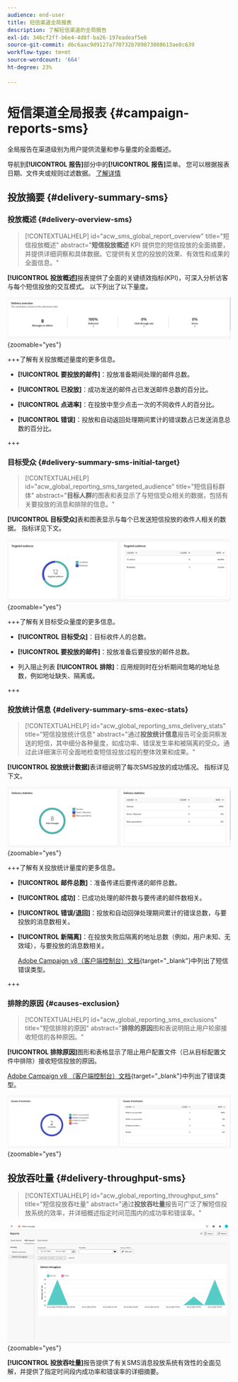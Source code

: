 ```yaml
---
audience: end-user
title: 短信渠道全局报表
description: 了解短信渠道的全局报告
exl-id: 346cf2ff-b6e4-4d8f-ba26-197eadeaf5e6
source-git-commit: d6c6aac9d9127a770732b709873008613ae8c639
workflow-type: tm+mt
source-wordcount: '664'
ht-degree: 23%

---
```


# 短信渠道全局报表 {#campaign-reports-sms}

全局报告在渠道级别为用户提供流量和参与量度的全面概述。

导航到&#x200B;**[!UICONTROL 报告]**&#x200B;部分中的&#x200B;**[!UICONTROL 报告]**&#x200B;菜单。 您可以根据报表日期、文件夹或规则过滤数据。 [了解详情](global-reports.md)

## 投放摘要 {#delivery-summary-sms}

### 投放概述 {#delivery-overview-sms}

>[!CONTEXTUALHELP]
>id="acw_sms_global_report_overview"
>title="短信投放概述"
>abstract="**短信投放概述** KPI 提供您的短信投放的全面摘要，并提供详细洞察和具体数据。它提供有关您的投放的效果、有效性和成果的全面信息。"

**[!UICONTROL 投放概述]**&#x200B;报表提供了全面的关键绩效指标(KPI)，可深入分析访客与每个短信投放的交互模式。 以下列出了以下量度。

![投放概述报告的屏幕截图，显示短信投放的关键绩效指标。](assets/global_report_sms_delivery_overview.png){zoomable="yes"}

+++了解有关投放概述量度的更多信息。

* **[!UICONTROL 要投放的邮件]**：投放准备期间处理的邮件总数。

* **[!UICONTROL 已投放]**：成功发送的邮件占已发送邮件总数的百分比。

* **[!UICONTROL 点进率]**：在投放中至少点击一次的不同收件人的百分比。

* **[!UICONTROL 错误]**：投放和自动返回处理期间累计的错误数占已发送消息总数的百分比。

+++

### 目标受众 {#delivery-summary-sms-initial-target}

>[!CONTEXTUALHELP]
>id="acw_global_reporting_sms_targeted_audience"
>title="短信目标群体"
>abstract="**目标人群**&#x200B;的图表和表显示了与短信受众相关的数据，包括有关要投放的消息和排除的信息。"

**[!UICONTROL 目标受众]**&#x200B;表和图表显示与每个已发送短信投放的收件人相关的数据。 指标详见下文。

![目标受众报告的屏幕截图，显示有关短信投放的收件人和排除项的数据。](assets/global_report_sms_targeted_audience.png){zoomable="yes"}

+++了解有关目标受众量度的更多信息。

* **[!UICONTROL 目标受众]**：目标收件人的总数。

* **[!UICONTROL 要投放的邮件]**：投放准备后要投放的邮件总数。

* 列入阻止列表 **[!UICONTROL 排除]**：应用规则时在分析期间忽略的地址总数，例如地址缺失、隔离或。

+++

### 投放统计信息 {#delivery-summary-sms-exec-stats}

>[!CONTEXTUALHELP]
>id="acw_global_reporting_sms_delivery_stats"
>title="短信投放统计信息"
>abstract="通过&#x200B;**投放统计信息**&#x200B;报告可全面洞察发送的短信，其中细分各种量度，如成功率、错误发生率和被隔离的受众。通过此详细演示可全面地检查短信投放过程的整体效果和成果。"

**[!UICONTROL 投放统计数据]**&#x200B;表详细说明了每次SMS投放的成功情况。 指标详见下文。

![投放统计报告的屏幕截图，显示短信投放的成功率、错误和隔离。](assets/global_report_sms_delivery_statistics.png){zoomable="yes"}

+++了解有关投放统计量度的更多信息。

* **[!UICONTROL 邮件总数]**：准备传递后要传递的邮件总数。

* **[!UICONTROL 成功]**：已成功处理的邮件数与要传递的邮件数相关。

* **[!UICONTROL 错误/退回]**：投放和自动回弹处理期间累计的错误总数，与要投放的消息数相关。

* **[!UICONTROL 新隔离]**：在投放失败后隔离的地址总数（例如，用户未知、无效域），与要投放的消息数相关。

  [Adobe Campaign v8（客户端控制台）文档](https://experienceleague.adobe.com/docs/campaign/campaign-v8/send/failures/delivery-failures.html#sms-quarantines){target="_blank"}中列出了短信错误类型。

+++

### 排除的原因 {#causes-exclusion}

>[!CONTEXTUALHELP]
>id="acw_global_reporting_sms_exclusions"
>title="短信排除的原因"
>abstract="**排除的原因**&#x200B;图和表说明阻止用户轮廓接收短信的各种原因。"

**[!UICONTROL 排除原因]**&#x200B;图形和表格显示了阻止用户配置文件（已从目标配置文件中排除）接收短信投放的原因。

[Adobe Campaign v8 （客户端控制台）文档](https://experienceleague.adobe.com/docs/campaign/campaign-v8/send/failures/delivery-failures.html#email-error-types){target="_blank"}中列出了错误类型。

![排除原因报告的屏幕截图，显示短信投放排除的原因。](assets/global_report_sms_causes_exclusion.png){zoomable="yes"}

## 投放吞吐量 {#delivery-throughput-sms}

>[!CONTEXTUALHELP]
>id="acw_global_reporting_throughput_sms"
>title="短信投放吞吐量"
>abstract="通过&#x200B;**投放吞吐量**&#x200B;报告可广泛了解短信投放系统的效率，并详细概述指定时间范围内的成功率和错误率。"

![投放吞吐量报告的屏幕截图，显示一段时间内短信投放的成功率和错误率。](assets/global_report_sms_delivery_throughput.png){zoomable="yes"}

**[!UICONTROL 投放吞吐量]**&#x200B;报告提供了有关SMS消息投放系统有效性的全面见解，并提供了指定时间段内成功率和错误率的详细摘要。